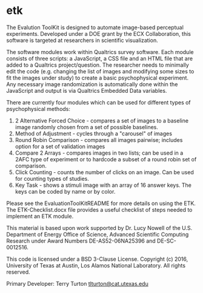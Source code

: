 # etk
The Evalution ToolKit is designed to automate image-based perceptual experiments.  Developed under a DOE grant by the ECX Collaboration, this software is targeted at researchers in scientific visualization. 

The software modules work within Qualtrics survey software.  Each module consists of three scripts: a JavaScript, a CSS file and an HTML file that are added to a Qualtrics project/question.  The researcher needs to minimally edit the code (e.g. changing the list of images and modifying some sizes to fit the images under study) to create a basic psychophysical experiment.  Any necessary image randomization is automatically done within the JavaScript and output is via Qualtrics Embedded Data variables.  

There are currently four modules which can be used for different types of psychophysical methods:
1) 2 Alternative Forced Choice - compares a set of images to a baseline image randomly chosen from a set of possible baselines.
2) Method of Adjustment - cycles through a "carousel" of images
3) Round Robin Comparison - compares all images pairwise; includes option for a set of validation images
4) Compare 2 Arrays - compares images in two lists; can be used in a 2AFC type of experiment or to hardcode a subset of a round robin set of comparison. 
5) Click Counting - counts the number of clicks on an image.  Can be used for counting types of studies.  
6) Key Task - shows a stimuli image with an array of 16 answer keys.  The keys can be coded by name or by color.  

Please see the EvaluationToolKitREADME for more details on using the ETK. The ETK-Checklist.docx file provides a useful checklist of steps needed to implement an ETK module.  

This material is based upon work supported by Dr. Lucy Nowell of the U.S. Department of Energy Office of Science, Advanced Scientific 
Computing Research under Award Numbers DE-AS52-06NA25396 and DE-SC-0012516. 

This code is licensed under a BSD 3-Clause License.
Copyright (c) 2016, University of Texas at Austin, Los Alamos National Laboratory.
All rights reserved.

Primary Developer: Terry Turton
tlturton@cat.utexas.edu

 
